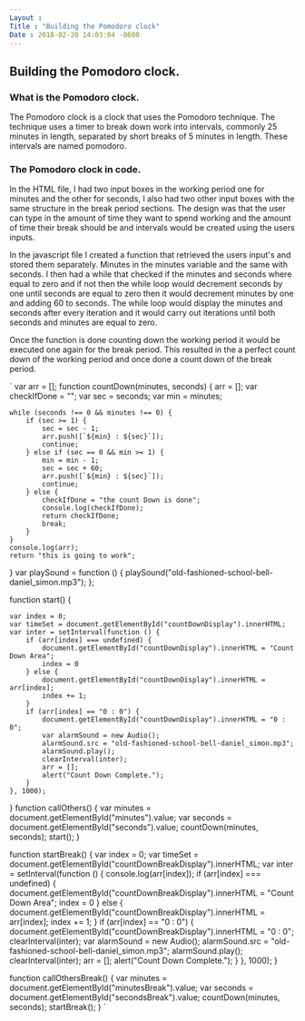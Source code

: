 ```yaml
---
Layout :
Title : "Building the Pomodoro clock"
Date : 2018-02-20 14:03:04 -0600
--- 
```


## Building the Pomodoro clock.
### What is the Pomodoro clock.
The Pomodoro clock is a clock that uses the Pomodoro technique.
The technique uses a timer to break down work into intervals, commonly 25 minutes in length, separated by short breaks of 5 minutes in length.
These intervals are named pomodoro.

### The Pomodoro clock in code.
In the HTML file, I had two input boxes in the working period one for minutes and the other for seconds, I also had two other input boxes with the same structure in the break period sections.
The design was that the user can type in the amount of time they want to spend working and the amount of time their break should be and intervals would be created using the users inputs.

In the javascript file I created a function that retrieved the users input's and stored them separately.
Minutes in the minutes variable and the same with seconds.
I then had a while that checked if the minutes and seconds where equal to zero and if not then the while loop would decrement seconds by one until seconds are equal to zero then it would decrement minutes by one and adding 60 to seconds.
The while loop would display the minutes and seconds after every iteration and it would carry out iterations until both seconds and minutes are equal to zero.

Once the function is done counting down the working period it would be executed one again for the break period.
This resulted in the a perfect count down of the working period and once done a count down of the break period.

`
var arr = [];
function countDown(minutes, seconds) {
    arr = [];
    var checkIfDone = "";
    var sec = seconds;
    var min = minutes;

    while (seconds !== 0 && minutes !== 0) {
        if (sec >= 1) {
            sec = sec - 1;
            arr.push([`${min} : ${sec}`]);
            continue;
        } else if (sec == 0 && min >= 1) {
            min = min - 1;
            sec = sec + 60;
            arr.push([`${min} : ${sec}`]);
            continue;
        } else {
            checkIfDone = "the count Down is done";
            console.log(checkIfDone);
            return checkIfDone;
            break;
        }
    }
    console.log(arr);
    return "this is going to work";
}
var playSound = function () {
    playSound("old-fashioned-school-bell-daniel_simon.mp3");
};

function start() {

    var index = 0;
    var timeSet = document.getElementById("countDownDisplay").innerHTML;
    var inter = setInterval(function () {
        if (arr[index] === undefined) {
            document.getElementById("countDownDisplay").innerHTML = "Count Down Area";
            index = 0
        } else {
            document.getElementById("countDownDisplay").innerHTML = arr[index];
            index += 1;
        }
        if (arr[index] == "0 : 0") {
            document.getElementById("countDownDisplay").innerHTML = "0 : 0";
            var alarmSound = new Audio();
            alarmSound.src = "old-fashioned-school-bell-daniel_simon.mp3";
            alarmSound.play();
            clearInterval(inter);
            arr = [];
            alert("Count Down Complete.");
        }
    }, 1000);
}
function callOthers() {
    var minutes = document.getElementById("minutes").value;
    var seconds = document.getElementById("seconds").value;
    countDown(minutes, seconds);
    start();
}

function startBreak() {
    var index = 0;
    var timeSet = document.getElementById("countDownBreakDisplay").innerHTML;
    var inter = setInterval(function () {
        console.log(arr[index]);
        if (arr[index] === undefined) {
            document.getElementById("countDownBreakDisplay").innerHTML = "Count Down Area";
            index = 0
        } else {
            document.getElementById("countDownBreakDisplay").innerHTML = arr[index];
            index += 1;
        }
        if (arr[index] == "0 : 0") {
            document.getElementById("countDownBreakDisplay").innerHTML = "0 : 0";
            clearInterval(inter);
            var alarmSound = new Audio();
            alarmSound.src = "old-fashioned-school-bell-daniel_simon.mp3";
            alarmSound.play();
            clearInterval(inter);
            arr = [];
            alert("Count Down Complete.");
        }
    }, 1000);
}

function callOthersBreak() {
    var minutes = document.getElementById("minutesBreak").value;
    var seconds = document.getElementById("secondsBreak").value;
    countDown(minutes, seconds);
    startBreak();
}
`